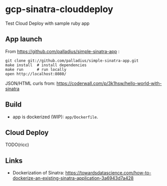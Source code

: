 # gcp-sinatra-clouddeploy

Test Cloud Deploy with sample ruby app


## App launch

From https://github.com/palladius/simple-sinatra-app : 

    git clone git://github.com/palladius/simple-sinatra-app.git
    make install  # install dependencies
    make run      # run locally
    open http://localhost:8080/

JSON/HTML curls from: https://coderwall.com/p/3k1hsw/hello-world-with-sinatra

## Build

* app is dockerized (WIP): `app/Dockerfile`.


## Cloud Deploy

TODO(ricc)

## Links

* Dockerization of Sinatra: https://towardsdatascience.com/how-to-dockerize-an-existing-sinatra-application-3a6943d7a428
